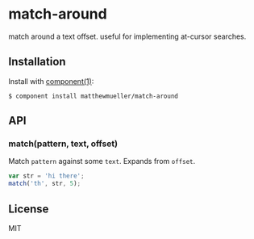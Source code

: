
# match-around

  match around a text offset. useful for implementing at-cursor searches.

## Installation

  Install with [component(1)](http://component.io):

    $ component install matthewmueller/match-around

## API

### match(pattern, text, offset)

Match `pattern` against some `text`. Expands from `offset`.

```js
var str = 'hi there';
match('th', str, 5);
```

## License

  MIT

